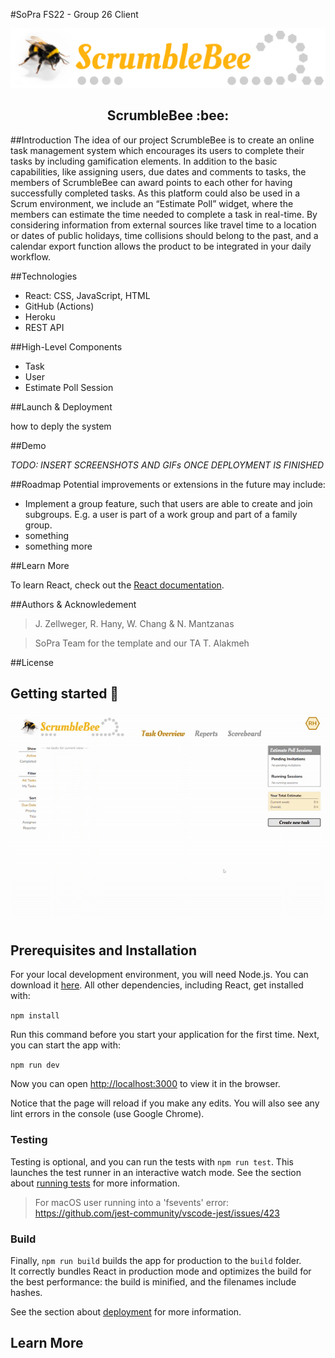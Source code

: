 #SoPra FS22 - Group 26 Client

<p align="center">
<img src="https://github.com/sopra-fs22-group-26/client/blob/main/src/images/scrumblebee_logo_508x95.png?raw=true" width="508" height="95" />
</p>
<div align="center">
    <h2>ScrumbleBee :bee: </h2>
</div>

##Introduction
The idea of our project ScrumbleBee is to create an online task management system which encourages its users to complete their tasks by including gamification elements. In addition to the basic capabilities, like assigning users, due dates and comments to tasks, the members of ScrumbleBee can award points to each other for having successfully completed tasks. As this platform could also be used in a Scrum environment, we include an	 “Estimate Poll” widget, where the members can estimate the time needed to complete a task in real-time. By considering information from external sources like travel time to a location or dates of public holidays, time collisions should belong to the past, and a calendar export function allows the product to be integrated in your daily workflow.

##Technologies

- React: CSS, JavaScript, HTML
- GitHub (Actions)
- Heroku
- REST API

##High-Level Components

- Task
- User
- Estimate Poll Session


##Launch & Deployment

how to deply the system

##Demo

_TODO: INSERT SCREENSHOTS AND GIFs ONCE DEPLOYMENT IS FINISHED_

##Roadmap
Potential improvements or extensions in the future may include:

- Implement a group feature, such that users are able to create and join subgroups. E.g. a user is part of a work group and part of a family group.
- something
- something more

##Learn More

To learn React, check out the [React documentation](https://reactjs.org/).

##Authors & Acknowledement
>J. Zellweger, R. Hany, W. Chang & N. Mantzanas

>SoPra Team for the template and our TA T. Alakmeh

##License

## Getting started :bee:

![Task GIF](https://github.com/sopra-fs22-group-26/client/blob/readme/src/images/gifs/ezgif.com-gif-maker.gif?raw=true)

## Prerequisites and Installation
For your local development environment, you will need Node.js. You can download it [here](https://nodejs.org). All other dependencies, including React, get installed with:

```npm install```

Run this command before you start your application for the first time. Next, you can start the app with:

```npm run dev```

Now you can open [http://localhost:3000](http://localhost:3000) to view it in the browser.

Notice that the page will reload if you make any edits. You will also see any lint errors in the console (use Google Chrome).

### Testing
Testing is optional, and you can run the tests with `npm run test`.
This launches the test runner in an interactive watch mode. See the section about [running tests](https://facebook.github.io/create-react-app/docs/running-tests) for more information.

> For macOS user running into a 'fsevents' error: https://github.com/jest-community/vscode-jest/issues/423

### Build
Finally, `npm run build` builds the app for production to the `build` folder.<br>
It correctly bundles React in production mode and optimizes the build for the best performance: the build is minified, and the filenames include hashes.<br>

See the section about [deployment](https://facebook.github.io/create-react-app/docs/deployment) for more information.

## Learn More
